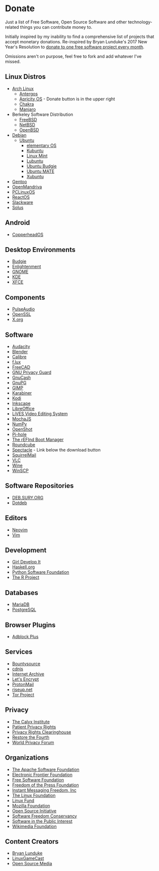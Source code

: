 # Donate

Just a list of Free Software, Open Source Software and other technology-related
things you can contribute money to.

Initially inspired by my inability to find a comprehensive list of projects that
accept monetary donations. Re-inspired by Bryan Lunduke's 2017 New Year's
Resolution to [donate to one free software project every month][resolution].

Omissions aren't on purpose, feel free to fork and add whatever I've missed.

[resolution]: http://www.networkworld.com/article/3160174/linux/new-years-resolution-donate-to-1-free-software-project-every-month.html

## Linux Distros

* [Arch Linux](https://www.archlinux.org/donate/)
  * [Antergos](https://antergos.com/donate/)
  * [Apricity OS](https://apricityos.com/) - Donate button is in the upper right
  * [Chakra](https://chakralinux.org/?donate)
  * [Manjaro](https://manjaro.github.io/donate/)
* Berkeley Software Distribution
  * [FreeBSD](https://www.freebsdfoundation.org/donate/)
  * [NetBSD](https://www.netbsd.org/donations/#how-to-donate)
  * [OpenBSD](https://www.openbsd.org/donations.html)
* [Debian](https://www.debian.org/donations)
  * [Ubuntu](https://www.ubuntu.com/download/desktop/contribute)
    * [elementary OS](https://elementary.io/get-involved)
    * [Kubuntu](https://www.kubuntu.org/contribute-to-kubuntu/)
    * [Linux Mint](https://linuxmint.com/donors.php)
    * [Lubuntu](http://lubuntu.me/donate/)
    * [Ubuntu Budgie](https://budgie-remix.org/support-us/)
    * [Ubuntu MATE](https://ubuntu-mate.org/donate/)
    * [Xubuntu](https://xubuntu.org/donations/)
* [Gentoo](https://www.gentoo.org/donate/)
* [OpenMandriva](https://www.openmandriva.org/donate)
* [PCLinuxOS](http://www.pclinuxos.com/donations/)
* [ReactOS](https://www.reactos.org/donating)
* [Slackware](https://store.slackware.com/cgi-bin/store/slackdonation)
* [Solus](https://solus-project.com/support/)

## Android

* [CopperheadOS](https://copperhead.co/android/donate)

## Desktop Environments

* [Budgie](https://solus-project.com/support/)
* [Enlightenment](https://www.enlightenment.org/contribute)
* [GNOME](https://www.gnome.org/friends/)
* [KDE](https://www.kde.org/community/donations/index.php#money)
* [XFCE](https://www.bountysource.com/teams/xfce)

## Components

* [PulseAudio](https://www.patreon.com/tanuk)
* [OpenSSL](https://www.openssl.org/support/donations.html)
* [X.org](https://www.x.org/wiki/SponsorshipPage/)

## Software

* [Audacity](http://www.audacityteam.org/donate/)
* [Blender](https://www.blender.org/foundation/donation-payment/)
* [Calibre](https://calibre-ebook.com/donate)
* [f.lux](https://justgetflux.com/promo/paypal.html)
* [FreeCAD](https://www.patreon.com/yorikvanhavre)
* [GNU Privacy Guard](https://gpgtools.org/donate.html)
* [GnuCash](https://www.gnucash.org/donate.phtml)
* [GnuPG](https://gnupg.org/donate/index.html)
* [GIMP](https://www.gimp.org/donating/#donate-to-the-project)
* [Karabiner](https://pqrs.org/osx/karabiner/pricing.html.en)
* [Kodi](https://kodi.tv/contribute/donate/)
* [Inkscape](https://inkscape.org/en/support-us/donate/)
* [LibreOffice](https://www.libreoffice.org/donate/)
* [LiVES Video Editing System](http://lives-video.com/index.php?do=donate)
* [MochaJS](https://opencollective.com/mochajs#support)
* [NumPy](https://www.flipcause.com/secure/cause_pdetails/MzUwMQ==)
* [OpenShot](https://www.patreon.com/openshot)
* [Pi-hole](https://pi-hole.net/donate/?v=7516fd43adaa)
* [The rEFInd Boot Manager](http://www.rodsbooks.com/refind/todo.html)
* [Roundcube](https://roundcube.net/contribute/)
* [Spectacle](https://www.spectacleapp.com/) - Link below the download button
* [SquirrelMail](https://squirrelmail.org/donations.php)
* [VLC](https://www.videolan.org/contribute.html#money)
* [Wine](https://www.winehq.org/donate)
* [WinSCP](https://winscp.net/eng/donate.php)

## Software Repositories

* [DEB.SURY.ORG](https://deb.sury.org/#donate)
* [Dotdeb](https://www.dotdeb.org/donate/)


## Editors

* [Neovim](https://salt.bountysource.com/teams/neovim)
* [Vim](http://www.vim.org/sponsor/)

## Development

* [Girl Develop It](https://www.girldevelopit.com/donate)
* [Haskell.org](https://wiki.haskell.org/Donate_to_Haskell.org)
* [Python Software Foundation](https://www.python.org/psf/donations/)
* [The R Project](https://www.r-project.org/foundation/donations.html)

## Databases

* [MariaDB](https://mariadb.org/donate/)
* [PostgreSQL](https://www.postgresql.org/about/donate_pg_org/)

## Browser Plugins

* [Adblock Plus](https://adblockplus.org/en/contribute#donate)

## Services

* [Bountysource](https://salt.bountysource.com/teams/bountysource)
* [cdnjs](https://www.bountysource.com/teams/cdnjs)
* [Internet Archive](https://archive.org/donate/)
* [Let's Encrypt](https://letsencrypt.org/donate/)
* [ProtonMail](https://protonmail.com/donate)
* [riseup.net](https://riseup.net/en/donate)
* [Tor Project](https://donate.torproject.org/)

## Privacy

* [The Calyx Institute](https://www.calyxinstitute.org/civicrm/contribute/transact?reset=1&id=19)
* [Patient Privacy Rights](https://patientprivacyrights.org/?page_id=8067)
* [Privacy Rights Clearinghouse](https://privacyrights.networkforgood.com/)
* [Restore the Fourth](https://restorethe4th.com/donate-now/)
* [World Privacy Forum](https://www.worldprivacyforum.org/donate/)

## Organizations

* [The Apache Software Foundation](https://www.apache.org/foundation/contributing.html)
* [Electronic Frontier Foundation](https://supporters.eff.org/donate/button)
* [Free Software Foundation](https://www.fsf.org/associate/)
* [Freedom of the Press Foundation](https://freedom.press/)
* [Instant Messaging Freedom, Inc](https://imfreedom.org/donate.php)
* [The Linux Foundation](https://www.linuxfoundation.org/about/linux-donate)
* [Linux Fund](http://www.linuxfund.org/donate/)
* [Mozilla Foundation](https://donate.mozilla.org/en-US/)
* [Open Source Initiative](https://opensource.org/civicrm/contribute/transact?reset=1&id=2)
* [Software Freedom Conservancy](https://sfconservancy.org/supporter/)
* [Software in the Public Interest](http://spi-inc.org/donations/)
* [Wikimedia Foundation](https://donate.wikimedia.org/)

## Content Creators

* [Bryan Lunduke](https://www.patreon.com/bryanlunduke)
* [LinuxGameCast](https://www.patreon.com/linuxgamecast)
* [Open Source Media](https://www.patreon.com/radioopensource)

